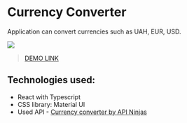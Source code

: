 # Currency Converter

Application can convert currencies such as UAH, EUR, USD.

![](https://im2.ezgif.com/tmp/ezgif-2-b887bd85c0.gif)
> [DEMO LINK](https://denis-khristyuk.github.io/currency-converter)

## Technologies used:
- React with Typescript
- CSS library: Material UI
- Used API - [Currency converter by API Ninjas](https://rapidapi.com/apininjas/api/currency-converter-by-api-ninjas/)
